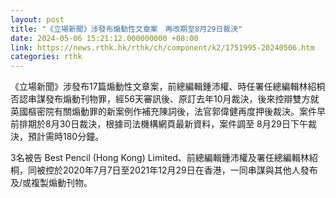 ```yaml
---
layout: post
title: "《立場新聞》涉發布煽動性文章案　再改期至8月29日裁決"
date: 2024-05-06 15:21:12.000000000 +08:00
link: https://news.rthk.hk/rthk/ch/component/k2/1751995-20240506.htm
categories: rthk
---
```


《立場新聞》涉發布17篇煽動性文章案，前總編輯鍾沛權、時任署任總編輯林紹桐否認串謀發布煽動刊物罪，經56天審訊後、原訂去年10月裁決，後來控辯雙方就英國樞密院有關煽動罪的新案例作補充陳詞後，法官郭偉健再度押後裁決。案件早前排期於8月30日裁決，根據司法機構網頁最新資料，案件調至 8月29日下午裁決，預計需時180分鐘。

3名被告 Best Pencil (Hong Kong) Limited、前總編輯鍾沛權及署任總編輯林紹桐，同被控於2020年7月7日至2021年12月29日在香港，一同串謀與其他人發布及/或複製煽動刊物。
